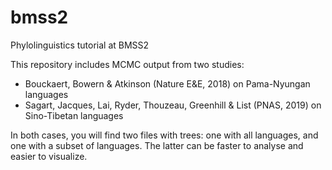 # bmss2
Phylolinguistics tutorial at BMSS2

This repository includes MCMC output from two studies:
* Bouckaert, Bowern & Atkinson (Nature E&E, 2018) on Pama-Nyungan languages
* Sagart, Jacques, Lai, Ryder, Thouzeau, Greenhill & List (PNAS, 2019) on Sino-Tibetan languages

In both cases, you will find two files with trees: one with all languages, and one with a subset of languages. The latter can be faster to analyse and easier to visualize.
